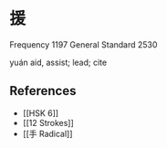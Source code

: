 # 援
Frequency 1197
General Standard 2530

yuán
aid, assist; lead; cite

## References
- [[HSK 6]]
- [[12 Strokes]]
- [[手 Radical]]